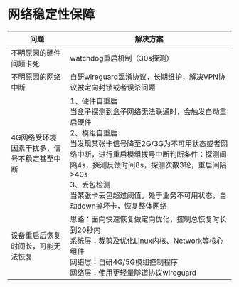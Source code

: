 # 网络稳定性保障

| 问题                                       | 解决方案                                                     |
| ------------------------------------------ | ------------------------------------------------------------ |
| 不明原因的硬件问题卡死                     | watchdog重启机制（30s探测）                                  |
| 不明原因的网络中断                         | 自研wireguard混淆协议，长期维护，解决VPN协议被定向封锁或者误杀问题 |
| 4G网络受环境因素干扰多，信号不稳定甚至中断 | 1、硬件自重启<br>当盒子探测到盒子网络无法联通时，会触发自动重启硬件<br>2、模组自重启<br>当发现某张卡信号降至2G/3G为不可用状态或者网络中断，进行重启模组拨号中断判断条件：探测间隔4s，探测反馈时间8s，探测次数3轮，重启间隔>40s<br>3、丢包检测<br>当某张卡丢包超过阈值，处于业务不可用状态，自动down掉坏卡，恢复整体网络 |
| 设备重启后恢复时间长，可能无法恢复         | 思路：面向快速恢复做定向优化，控制总恢复时长到20秒内<br>系统层：裁剪及优化Linux内核、Network等核心组件<br>网络层：自研4G/5G模组控制程序<br>网络层：使用更轻量隧道协议wireguard |



